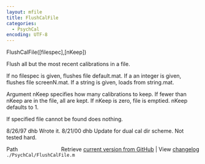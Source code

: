 ```yaml
---
layout: mfile
title: FlushCalFile
categories:
  - PsychCal
encoding: UTF-8
---
```


FlushCalFile([filespec],[nKeep])

Flush all but the most recent calibrations in a file.

If no filespec is given, flushes file default.mat.  If
a an integer is given, flushes file screenN.mat.  If
a string is given, loads from string.mat.

Argument nKeep specifies how many calibrations to
keep.  If fewer than nKeep are in the file, all are
kept.  If nKeep is zero, file is emptied.  nKeep
defaults to 1.

If specified file cannot be found does nothing.

8/26/97  dhb  Wrote it.
8/21/00  dhb  Update for dual cal dir scheme.  Not tested hard.


<div class="code_header" style="text-align:right;">
  <span style="float:left;">Path&nbsp;&nbsp;</span> <span class="counter">Retrieve <a href=
  "https://raw.github.com/Psychtoolbox-3/Psychtoolbox-3/beta/./PsychCal/FlushCalFile.m">current version from GitHub</a> | View <a href=
  "https://github.com/Psychtoolbox-3/Psychtoolbox-3/commits/beta/./PsychCal/FlushCalFile.m">changelog</a></span>
</div>
<div class="code">
  <code>./PsychCal/FlushCalFile.m</code>
</div>
